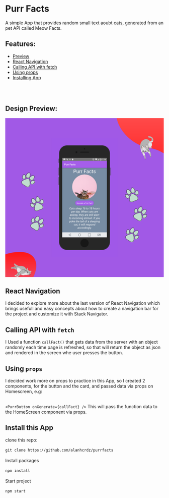 # Purr Facts
A simple App that provides random small text aoubt cats, generated from an pet API called Meow Facts.

## Features:
<ul>
    <li><a href="#preview">Preview</a></li>
    <li><a href="#navigation">React Navigation</a></li>
    <li><a href="#fetch">Calling API with fetch</a></li>
    <li><a href="#props">Using props</a></li>
    <li><a href="#install">Installing App</a></li>
    
</ul>

</br>
</br>
<span id="preview">

## Design Preview:
![image preview of the project](assets/images/preview.png)

<span id="navigation">

## React Navigation
I decided to explore more about the last version of React Navigation which brings usefull and easy concepts about how to create a navigation bar for the project and customize it  with Stack Navigator.

<span id="fetch">

## Calling API with ```fetch```

I Used a function ```callFact()``` that gets data from the server with an object randomly each time page is refreshed, so that will return the object as json and rendered in the screen whe user presses the button.
<span id="props">

## Using ```props```

I decided work more on props to practice in this App, so I created 2 components, for the button and the card, and passed data via props on Homescreen, e.g:
</br>
</br>

```<PurrButton onGenerate={callFact} />``` This will pass the function data to the HomeScreen component via props.
<span id="install">

## Install this App
clone this repo:

```git clone https://github.com/alanhcrdz/purrfacts```
</br>
</br>
Install packages

```npm install```
</br>
</br>
Start project

```npm start```

